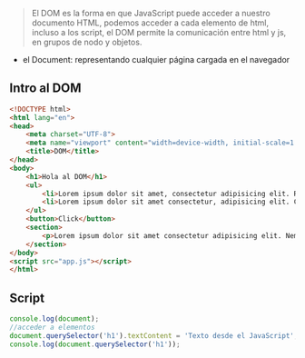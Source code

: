 > El DOM es la forma en que JavaScript puede acceder a nuestro documento HTML, podemos acceder a cada elemento de html, incluso a los script, el DOM permite la comunicación entre html y js, en grupos de nodo y objetos.

- el Document: representando cualquier página cargada en el navegador


## Intro al DOM
```html
<!DOCTYPE html>
<html lang="en">
<head>
    <meta charset="UTF-8">
    <meta name="viewport" content="width=device-width, initial-scale=1.0">
    <title>DOM</title>
</head>
<body>
    <h1>Hola al DOM</h1>
    <ul>
        <li>Lorem ipsum dolor sit amet, consectetur adipisicing elit. Ratione eum cum itaque debitis maiores expedita illo, optio est incidunt ipsa quia qui, sit labore cupiditate explicabo inventore officiis distinctio porro.</li>
        <li>Lorem ipsum dolor sit amet consectetur, adipisicing elit. Culpa veniam distinctio cupiditate voluptate minus fugiat sit pariatur. Nemo harum labore quis consectetur, impedit recusandae perferendis rerum minus cupiditate ab ducimus.</li>
    </ul>
    <button>Click</button>
    <section>
        <p>Lorem ipsum dolor sit amet consectetur adipisicing elit. Nemo natus, similique provident ad voluptatibus dolorem nobis dicta autem ab fugiat. Labore quidem consequuntur blanditiis? Quod autem nobis asperiores architecto sit?</p>
    </section>
</body>
<script src="app.js"></script>
</html>
```

## Script
```javascript
console.log(document);
//acceder a elementos
document.querySelector('h1').textContent = 'Texto desde el JavaScript';
console.log(document.querySelector('h1'));
```